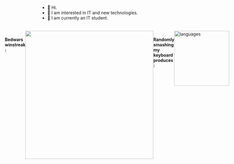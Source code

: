 - 👋 Hi.
- 👀 I am interested in IT and new technologies.
- 🌱 I am currently an IT student.
  
<div style="display: flex; flex-direction: row; justify-content: center;padding: 20px 0">
  <h4>Bedwars winstreak :</h4>
  <div><img src="https://github-readme-streak-stats.herokuapp.com/?user=MedFrio&theme=dark" width="420"/></div>
  <h4>Randomly smashing my keyboard produces :</h4>
  <img alt="languages" src="https://github-readme-stats.vercel.app/api/top-langs/?username=MedFrio&count_private=true&show_icons=true&langs_count=10&card_width=400&theme=dark&layout=compact" height="180">
</div>

<!---
MedFrio/MedFrio is a ✨ special ✨ repository because its `README.md` (this file) appears on your GitHub profile.
You can click the Preview link to take a look at your changes.
--->

